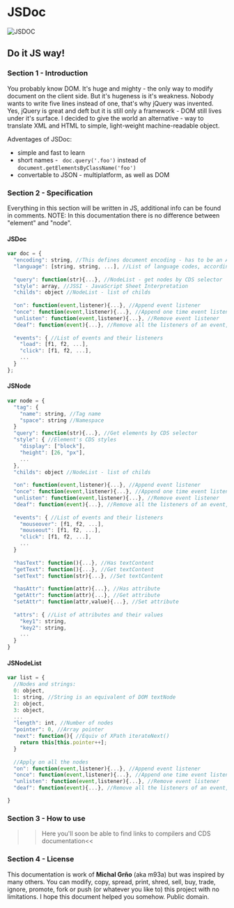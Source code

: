 # JSDoc
![JSDOC](https://raw.github.com/m93a/JSDoc/master/logo.png)
## Do it JS way!

### Section 1 - Introduction
You probably know DOM. It's huge and mighty - the only way to modify document on the client side. But it's hugeness is it's weakness. Nobody wants to write five lines instead of one, that's why jQuery was invented.  
Yes, jQuery is great and deft but it is still only a framework - DOM still lives under it's surface. I decided to give the world an alternative - way to translate XML and HTML to simple, light-weight machine-readable object.  

Adventages of JSDoc:
* simple and fast to learn
* short names - ` doc.query('.foo')` instead of `document.getElementsByClassName('foo')`
* convertable to JSON - multiplatform, as well as DOM

### Section 2 - Specification
Everything in this section will be written in JS, additional info can be found in comments.
NOTE: In this documentation there is no difference between "element" and "node".

#### JSDoc
```js
var doc = {
  "encoding": string, //This defines document encoding - has to be an ASCII string
  "language": [string, string, ...], //List of language codes, according to BCP 47 standard
  
  "query": function(str){...}, //NodeList - get nodes by CDS selector
  "style": array, //JSSI - JavaScript Sheet Interpretation
  "childs": object //NodeList - list of childs
  
  "on": function(event,listener){...}, //Append event listener
  "once": function(event,listener){...}, //Append one time event listener
  "unlisten": function(event,listener){...}, //Remove event listener
  "deaf": function(event){...}, //Remove all the listeners of an event, omitting first value will remove all the listeners of all the events
  
  "events": { //List of events and their listeners
    "load": [f1, f2, ...],
    "click": [f1, f2, ...],
    ...
  }
};
```

#### JSNode
```js
var node = {
  "tag": {
    "name": string, //Tag name
    "space": string //Namespace
  }
  "query": function(str){...}, //Get elements by CDS selector
  "style": { //Element's CDS styles
    "display": ["block"],
    "height": [26, "px"],
    ...
  },
  "childs": object //NodeList - list of childs
  
  "on": function(event,listener){...}, //Append event listener
  "once": function(event,listener){...}, //Append one time event listener
  "unlisten": function(event,listener){...}, //Remove event listener
  "deaf": function(event){...}, //Remove all the listeners of an event, omitting first value will remove all the listeners of all the events
  
  "events": { //List of events and their listeners
    "mouseover": [f1, f2, ...],
    "mouseout": [f1, f2, ...],
    "click": [f1, f2, ...],
    ...
  }
  
  "hasText": function(){...}, //Has textContent
  "getText": function(){...}, //Get textContent
  "setText": function(str){...}, //Set textContent
  
  "hasAttr": function(attr){...}, //Has attribute
  "getAttr": function(attr){...}, //Get attribute
  "setAttr": function(attr,value){...}, //Set attribute
  
  "attrs": { //List of attributes and their values
    "key1": string,
    "key2": string,
    ...
  }
}
```

#### JSNodeList
```js
var list = {
  //Nodes and strings:
  0: object,
  1: string, //String is an equivalent of DOM textNode
  2: object,
  3: object,
  ...
  "length": int, //Number of nodes
  "pointer": 0, //Array pointer
  "next": function(){ //Equiv of XPath iterateNext()
    return this[this.pointer++];
  }
  
  //Apply on all the nodes
  "on": function(event,listener){...}, //Append event listener
  "once": function(event,listener){...}, //Append one time event listener
  "unlisten": function(event,listener){...}, //Remove event listener
  "deaf": function(event){...}, //Remove all the listeners of an event, omitting first value will remove all the listeners of all the events

}
```

### Section 3 - How to use
>>Here you'll soon be able to find links to compilers and CDS documentation<<

### Section 4 - License
This documentation is work of **Michal Grňo** (aka m93a) but was inspired by many others. You can modify, copy, spread, print, shred, sell, buy, trade, ignore, promote, fork or push (or whatever you like to) this project with no limitations. I hope this document helped you somehow.
Public domain.
